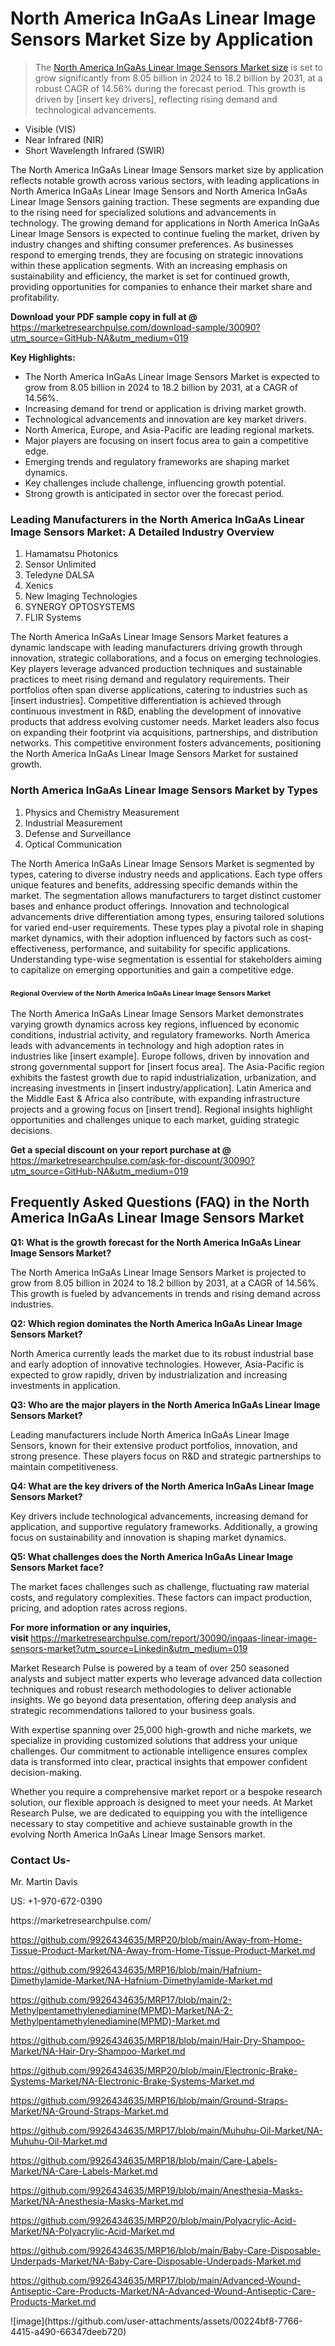 <h1>North America InGaAs Linear Image Sensors Market&nbsp;Size by Application</h1><blockquote><p>The <a href="https://marketresearchpulse.com/download-sample/30090?utm_source=GitHub-NA&amp;utm_medium=019">North America InGaAs Linear Image Sensors Market size</a> is set to grow significantly from 8.05 billion in 2024 to 18.2 billion by 2031, at a robust CAGR of 14.56% during the forecast period. This growth is driven by [insert key drivers], reflecting rising demand and technological advancements.</p></blockquote><ul><li>Visible (VIS)<li> Near Infrared (NIR)<li> Short Wavelength Infrared (SWIR)</li></ul><p>The North America InGaAs Linear Image Sensors market size by application reflects notable growth across various sectors, with leading applications in North America InGaAs Linear Image Sensors and North America InGaAs Linear Image Sensors gaining traction. These segments are expanding due to the rising need for specialized solutions and advancements in technology. The growing demand for applications in North America InGaAs Linear Image Sensors is expected to continue fueling the market, driven by industry changes and shifting consumer preferences. As businesses respond to emerging trends, they are focusing on strategic innovations within these application segments. With an increasing emphasis on sustainability and efficiency, the market is set for continued growth, providing opportunities for companies to enhance their market share and profitability.</p><p><strong>Download your PDF sample copy in full at @ </strong><a href="https://marketresearchpulse.com/download-sample/30090?utm_source=GitHub-NA&amp;utm_medium=019">https://marketresearchpulse.com/download-sample/30090?utm_source=GitHub-NA&amp;utm_medium=019</a></p><p><strong>Key Highlights: </strong></p><ul><li>The North America InGaAs Linear Image Sensors Market is expected to grow from 8.05 billion in 2024 to 18.2 billion by 2031, at a CAGR of 14.56%.</li><li>Increasing demand for trend or application is driving market growth.</li><li>Technological advancements and innovation are key market drivers.</li><li>North America, Europe, and Asia-Pacific are leading regional markets.</li><li>Major players are focusing on insert focus area to gain a competitive edge.</li><li>Emerging trends and regulatory frameworks are shaping market dynamics.</li><li>Key challenges include challenge, influencing growth potential.</li><li>Strong growth is anticipated in sector over the forecast period.</li></ul><h3>Leading Manufacturers in the North America InGaAs Linear Image Sensors Market: A Detailed Industry Overview</h3><ol><li>Hamamatsu Photonics</li><li>Sensor Unlimited</li><li>Teledyne DALSA</li><li>Xenics</li><li>New Imaging Technologies</li><li>SYNERGY OPTOSYSTEMS</li><li>FLIR Systems</li></ol><div class="flex max-w-full flex-col flex-grow"><div class="min-h-8 text-message flex w-full flex-col items-end gap-2 whitespace-normal break-words [.text-message+&amp;]:mt-5" dir="auto" data-message-author-role="assistant" data-message-id="fd8432e4-4910-450d-b182-61b7bfb0a01f" data-message-model-slug="gpt-4o"><div class="flex w-full flex-col gap-1 empty:hidden first:pt-[3px]"><div class="markdown prose w-full break-words dark:prose-invert light"><p>The North America InGaAs Linear Image Sensors Market features a dynamic landscape with leading manufacturers driving growth through innovation, strategic collaborations, and a focus on emerging technologies. Key players leverage advanced production techniques and sustainable practices to meet rising demand and regulatory requirements. Their portfolios often span diverse applications, catering to industries such as [insert industries]. Competitive differentiation is achieved through continuous investment in R&amp;D, enabling the development of innovative products that address evolving customer needs. Market leaders also focus on expanding their footprint via acquisitions, partnerships, and distribution networks. This competitive environment fosters advancements, positioning the North America InGaAs Linear Image Sensors Market for sustained growth.</p></div></div></div></div><h3>North America InGaAs Linear Image Sensors Market by Types</h3><ol><li>Physics and Chemistry Measurement<li> Industrial Measurement<li> Defense and Surveillance<li> Optical Communication</li></ol><div class="flex max-w-full flex-col flex-grow"><div class="min-h-8 text-message flex w-full flex-col items-end gap-2 whitespace-normal break-words [.text-message+&amp;]:mt-5" dir="auto" data-message-author-role="assistant" data-message-id="084470be-0bb7-4664-bddf-5156b4f41249" data-message-model-slug="gpt-4o-mini"><div class="flex w-full flex-col gap-1 empty:hidden first:pt-[3px]"><div class="markdown prose w-full break-words dark:prose-invert light"><p>The North America InGaAs Linear Image Sensors Market is segmented by types, catering to diverse industry needs and applications. Each type offers unique features and benefits, addressing specific demands within the market. The segmentation allows manufacturers to target distinct customer bases and enhance product offerings. Innovation and technological advancements drive differentiation among types, ensuring tailored solutions for varied end-user requirements. These types play a pivotal role in shaping market dynamics, with their adoption influenced by factors such as cost-effectiveness, performance, and suitability for specific applications. Understanding type-wise segmentation is essential for stakeholders aiming to capitalize on emerging opportunities and gain a competitive edge.</p></div></div></div></div><h3><span style="font-size: 11px;">Regional Overview of the North America InGaAs Linear Image Sensors Market</span></h3><div class="flex max-w-full flex-col flex-grow"><div class="min-h-8 text-message flex w-full flex-col items-end gap-2 whitespace-normal break-words [.text-message+&amp;]:mt-5" dir="auto" data-message-author-role="assistant" data-message-id="e9038762-ce64-4e30-91c9-9bd413514231" data-message-model-slug="gpt-4o-mini"><div class="flex w-full flex-col gap-1 empty:hidden first:pt-[3px]"><div class="markdown prose w-full break-words dark:prose-invert light"><p>The North America InGaAs Linear Image Sensors Market demonstrates varying growth dynamics across key regions, influenced by economic conditions, industrial activity, and regulatory frameworks. North America leads with advancements in technology and high adoption rates in industries like [insert example]. Europe follows, driven by innovation and strong governmental support for [insert focus area]. The Asia-Pacific region exhibits the fastest growth due to rapid industrialization, urbanization, and increasing investments in [insert industry/application]. Latin America and the Middle East &amp; Africa also contribute, with expanding infrastructure projects and a growing focus on [insert trend]. Regional insights highlight opportunities and challenges unique to each market, guiding strategic decisions.</p></div></div></div></div><p><strong>Get a special discount on your report purchase at @ </strong><a href="https://marketresearchpulse.com/ask-for-discount/30090?utm_source=GitHub-NA&amp;utm_medium=019">https://marketresearchpulse.com/ask-for-discount/30090?utm_source=GitHub-NA&amp;utm_medium=019</a></p><h2>Frequently Asked Questions (FAQ) in the North America InGaAs Linear Image Sensors Market</h2><p><strong>Q1: What is the growth forecast for the North America InGaAs Linear Image Sensors Market?</strong></p><p>The North America InGaAs Linear Image Sensors Market is projected to grow from 8.05 billion in 2024 to 18.2 billion by 2031, at a CAGR of 14.56%. This growth is fueled by advancements in trends and rising demand across industries.</p><p><strong>Q2: Which region dominates the North America InGaAs Linear Image Sensors Market?</strong></p><p>North America currently leads the market due to its robust industrial base and early adoption of innovative technologies. However, Asia-Pacific is expected to grow rapidly, driven by industrialization and increasing investments in application.</p><p><strong>Q3: Who are the major players in the North America InGaAs Linear Image Sensors Market?</strong></p><p>Leading manufacturers include North America InGaAs Linear Image Sensors, known for their extensive product portfolios, innovation, and strong presence. These players focus on R&amp;D and strategic partnerships to maintain competitiveness.</p><p><strong>Q4: What are the key drivers of the North America InGaAs Linear Image Sensors Market?</strong></p><p>Key drivers include technological advancements, increasing demand for application, and supportive regulatory frameworks. Additionally, a growing focus on sustainability and innovation is shaping market dynamics.</p><p><strong>Q5: What challenges does the North America InGaAs Linear Image Sensors Market face?</strong></p><p>The market faces challenges such as challenge, fluctuating raw material costs, and regulatory complexities. These factors can impact production, pricing, and adoption rates across regions.</p><p><strong>For more information or any inquiries, visit&nbsp;</strong><a href="https://marketresearchpulse.com/report/30090/ingaas-linear-image-sensors-market?utm_source=Linkedin&utm_medium=019">https://marketresearchpulse.com/report/30090/ingaas-linear-image-sensors-market?utm_source=Linkedin&utm_medium=019</a></p><p>Market Research Pulse is powered by a team of over 250 seasoned analysts and subject matter experts who leverage advanced data collection techniques and robust research methodologies to deliver actionable insights. We go beyond data presentation, offering deep analysis and strategic recommendations tailored to your business goals.</p><p>With expertise spanning over 25,000 high-growth and niche markets, we specialize in providing customized solutions that address your unique challenges. Our commitment to actionable intelligence ensures complex data is transformed into clear, practical insights that empower confident decision-making.</p><p>Whether you require a comprehensive market report or a bespoke research solution, our flexible approach is designed to meet your needs. At Market Research Pulse, we are dedicated to equipping you with the intelligence necessary to stay competitive and achieve sustainable growth in the evolving North America InGaAs Linear Image Sensors market.</p><h3><strong>Contact Us-</strong></h3><p>Mr. Martin Davis</p><p>US: +1-970-672-0390</p><p>https://marketresearchpulse.com/</p><p><a href="https://github.com/9926434635/MRP20/blob/main/Away-from-Home-Tissue-Product-Market/NA-Away-from-Home-Tissue-Product-Market.md">https://github.com/9926434635/MRP20/blob/main/Away-from-Home-Tissue-Product-Market/NA-Away-from-Home-Tissue-Product-Market.md</a></p><p><a href="https://github.com/9926434635/MRP16/blob/main/Hafnium-Dimethylamide-Market/NA-Hafnium-Dimethylamide-Market.md">https://github.com/9926434635/MRP16/blob/main/Hafnium-Dimethylamide-Market/NA-Hafnium-Dimethylamide-Market.md</a></p><p><a href="https://github.com/9926434635/MRP17/blob/main/2-Methylpentamethylenediamine(MPMD)-Market/NA-2-Methylpentamethylenediamine(MPMD)-Market.md">https://github.com/9926434635/MRP17/blob/main/2-Methylpentamethylenediamine(MPMD)-Market/NA-2-Methylpentamethylenediamine(MPMD)-Market.md</a></p><p><a href="https://github.com/9926434635/MRP18/blob/main/Hair-Dry-Shampoo-Market/NA-Hair-Dry-Shampoo-Market.md">https://github.com/9926434635/MRP18/blob/main/Hair-Dry-Shampoo-Market/NA-Hair-Dry-Shampoo-Market.md</a></p><p><a href="https://github.com/9926434635/MRP20/blob/main/Electronic-Brake-Systems-Market/NA-Electronic-Brake-Systems-Market.md">https://github.com/9926434635/MRP20/blob/main/Electronic-Brake-Systems-Market/NA-Electronic-Brake-Systems-Market.md</a></p><p><a href="https://github.com/9926434635/MRP16/blob/main/Ground-Straps-Market/NA-Ground-Straps-Market.md">https://github.com/9926434635/MRP16/blob/main/Ground-Straps-Market/NA-Ground-Straps-Market.md</a></p><p><a href="https://github.com/9926434635/MRP17/blob/main/Muhuhu-Oil-Market/NA-Muhuhu-Oil-Market.md">https://github.com/9926434635/MRP17/blob/main/Muhuhu-Oil-Market/NA-Muhuhu-Oil-Market.md</a></p><p><a href="https://github.com/9926434635/MRP18/blob/main/Care-Labels-Market/NA-Care-Labels-Market.md">https://github.com/9926434635/MRP18/blob/main/Care-Labels-Market/NA-Care-Labels-Market.md</a></p><p><a href="https://github.com/9926434635/MRP19/blob/main/Anesthesia-Masks-Market/NA-Anesthesia-Masks-Market.md">https://github.com/9926434635/MRP19/blob/main/Anesthesia-Masks-Market/NA-Anesthesia-Masks-Market.md</a></p><p><a href="https://github.com/9926434635/MRP20/blob/main/Polyacrylic-Acid-Market/NA-Polyacrylic-Acid-Market.md">https://github.com/9926434635/MRP20/blob/main/Polyacrylic-Acid-Market/NA-Polyacrylic-Acid-Market.md</a></p><p><a href="https://github.com/9926434635/MRP16/blob/main/Baby-Care-Disposable-Underpads-Market/NA-Baby-Care-Disposable-Underpads-Market.md">https://github.com/9926434635/MRP16/blob/main/Baby-Care-Disposable-Underpads-Market/NA-Baby-Care-Disposable-Underpads-Market.md</a></p><p><a href="https://github.com/9926434635/MRP17/blob/main/Advanced-Wound-Antiseptic-Care-Products-Market/NA-Advanced-Wound-Antiseptic-Care-Products-Market.md">https://github.com/9926434635/MRP17/blob/main/Advanced-Wound-Antiseptic-Care-Products-Market/NA-Advanced-Wound-Antiseptic-Care-Products-Market.md</a></p>
![image](https://github.com/user-attachments/assets/00224bf8-7766-4415-a490-66347deeb720)
